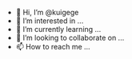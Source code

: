 - 👋 Hi, I’m @kuigege
- 👀 I’m interested in ...
- 🌱 I’m currently learning ...
- 💞️ I’m looking to collaborate on ...
- 📫 How to reach me ...

<!---
kuigege/kuigege is a ✨ special ✨ repository because its `README.md` (this file) appears on your GitHub profile.
You can click the Preview link to take a look at your changes.
--->
